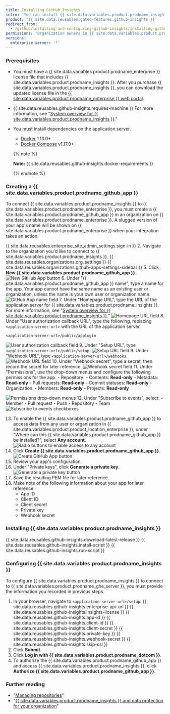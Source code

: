 ```yaml
---
title: Installing GitHub Insights
intro: 'You can install {{ site.data.variables.product.prodname_insights }} and connect the standalone application to {{ site.data.variables.product.prodname_ghe_server }}.'
product: '{{ site.data.reusables.gated-features.github-insights }}'
redirect_from:
  - /github/installing-and-configuring-github-insights/installing-github-insights
permissions: 'Organization owners in {{ site.data.variables.product.prodname_enterprise }} with read permissions to the `github/insights-releases` repository and administrative access to the application server can install {{ site.data.variables.product.prodname_insights }}.'
versions:
  enterprise-server: '*'
---
```


### Prerequisites

- You must have a {{ site.data.variables.product.prodname_enterprise }} license file that includes {{ site.data.variables.product.prodname_insights }}. After you purchase {{ site.data.variables.product.prodname_insights }}, you can download the updated license file in the [{{ site.data.variables.product.prodname_enterprise }} web portal](https://enterprise.github.com/download).
- {{ site.data.reusables.github-insights.requires-machine }} For more information, see "[System overview for {{ site.data.variables.product.prodname_insights }}](/github/installing-and-configuring-github-insights/system-overview-for-github-insights#requirements-for-running-github-insights)."
- You must install dependencies on the application server.
  - [Docker](https://docs.docker.com/install/) 1.13.0+
  - [Docker Compose](https://docs.docker.com/compose/install/) v1.17.0+

  {% note %}

  **Note:** {{ site.data.reusables.github-insights.docker-requirements }}

  {% endnote %}

### Creating a {{ site.data.variables.product.prodname_github_app }}

To connect {{ site.data.variables.product.prodname_insights }} to {{ site.data.variables.product.prodname_enterprise }}, you must create a {{ site.data.variables.product.prodname_github_app }} in an organization on {{ site.data.variables.product.prodname_enterprise }}. A slugged version of your app's name will be shown on {{ site.data.variables.product.prodname_enterprise }} when your integration takes an action.

{{ site.data.reusables.enterprise_site_admin_settings.sign-in }}
2. Navigate to the organization you'd like to connect to {{ site.data.variables.product.prodname_insights }}.
{{ site.data.reusables.organizations.org_settings }}
{{ site.data.reusables.organizations.github-apps-settings-sidebar }}
5. Click **New {{ site.data.variables.product.prodname_github_app }}**.
  ![New GitHub App button](/assets/images/help/apps/github_apps_new.png)
6. Under "{{ site.data.variables.product.prodname_github_app }} name", type a name for the app. Your app cannot have the same name as an existing user or organization, unless the name is your own user or organization name.
  ![GitHub App name field](/assets/images/help/apps/github_apps_app_name.png)
7. Under "Homepage URL", type the URL of the application server for {{ site.data.variables.product.prodname_insights }}. For more information, see "[System overview for {{ site.data.variables.product.prodname_insights }}](/insights/installing-and-configuring-github-insights/system-overview-for-github-insights#requirements-for-running-github-insights)."
  ![Homepage URL field](/assets/images/help/apps/github_apps_homepage_url.png)
8. Under "User authorization callback URL", type the following, replacing `<application-server-url>` with the URL of the application server.
   ```
   <application-server-url>/public/applogin
   ```
   ![User authorization callback field](/assets/images/help/apps/github_apps_user_authorization.png)
9. Under "Setup URL", type `<application-server-url>/public/setup`.
  ![Setup URL field](/assets/images/help/apps/github-apps-setup-url.png)
9. Under "Webhook URL", type `<application-server-url>/webhooks`.
   ![Webhook URL field](/assets/images/help/apps/github_apps_webhook_url.png)
10. Under "Webhook secret", type a secret, then record the secret for later reference.
   ![Webhook secret field](/assets/images/help/apps/github_apps_webhook_secret.png)
11. Under "Permissions", use the drop-down menus and configure the following permissions for the app.
    - Repository:
      - Contents: **Read-only**
      - Metadata: **Read-only**
      - Pull requests: **Read-only**
      - Commit statuses: **Read-only**
    - Organization:
      - Members: **Read-only**
      - Projects: **Read-only**

  ![Permissions drop-down menus](/assets/images/help/apps/github_apps_new_permissions_post2dot13.png)
12. Under "Subscribe to events", select:
    - Member
    - Pull request
    - Push
    - Repository
    - Team
  ![Subscribe to events checkboxes](/assets/images/help/apps/github_apps_subscribe_to_events_pr_push_repository.png)

13. To enable the {{ site.data.variables.product.prodname_github_app }} to access data from any user or organization in {{ site.data.variables.product.product_location_enterprise }}, under "Where can this {{ site.data.variables.product.prodname_github_app }} be installed?", select **Any account**.
  ![Radio buttons to enable access to any account](/assets/images/help/apps/github_apps_installation_options_any_account.png)
14. Click **Create {{ site.data.variables.product.prodname_github_app }}**.
  ![Create GitHub App button](/assets/images/help/apps/github_apps_create_github_app.png)
15. Review your app's configuration.
16. Under "Private keys", click **Generate a private key**.
  ![Generate a private key button](/assets/images/help/apps/generate-private-key.png)
17. Save the resulting PEM file for later reference.
18. Make note of the following information about your app for later reference.
    - App ID
    - Client ID
    - Client secret
    - Private key
    - Webhook secret

### Installing {{ site.data.variables.product.prodname_insights }}

{{ site.data.reusables.github-insights.download-latest-release }}
{{ site.data.reusables.github-insights.install-script }}
{{ site.data.reusables.github-insights.run-script }}

### Configuring {{ site.data.variables.product.prodname_insights }}

To configure {{ site.data.variables.product.prodname_insights }} to connect to {{ site.data.variables.product.prodname_ghe_server }}, you must provide the information you recorded in previous steps.

1. In your browser, navigate to `<application-server-url>/setup`.
{{ site.data.reusables.github-insights.enterprise-api-url }}
{{ site.data.reusables.github-insights.insights-license }}
{{ site.data.reusables.github-insights.app-id }}
{{ site.data.reusables.github-insights.client-id }}
{{ site.data.reusables.github-insights.client-secret }}
{{ site.data.reusables.github-insights.private-key }}
{{ site.data.reusables.github-insights.webhook-secret }}
{{ site.data.reusables.github-insights.skip-ssl }}
11. Click **Submit**.
12. Click **Log in with {{ site.data.variables.product.prodname_dotcom }}**.
13. To authorize the {{ site.data.variables.product.prodname_github_app }} and access {{ site.data.variables.product.prodname_insights }}, click **Authorize {{ site.data.variables.product.prodname_github_app }}**.

### Further reading

- "[Managing repositories](/insights/installing-and-configuring-github-insights/managing-repositories)"
- "[{{ site.data.variables.product.prodname_insights }} and data protection for your organization](/github/site-policy/github-insights-and-data-protection-for-your-organization)"
